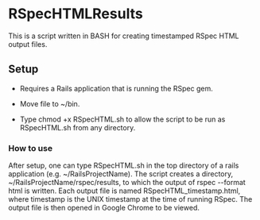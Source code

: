 # RSpecHTMLResults
This is a script written in BASH for creating timestamped RSpec HTML output files.

## Setup
* Requires a Rails application that is running the RSpec gem. 

* Move file to ~/bin. 
 
* Type chmod +x RSpecHTML.sh to allow the script to be run as RSpecHTML.sh from any directory.


### How to use

After setup, one can type RSpecHTML.sh in the top directory of a rails application (e.g. ~/RailsProjectName).
The script creates a directory, ~/RailsProjectName/rspec/results, to which the output of rspec --format html is written. 
Each output file is named RSpecHTML_timestamp.html, where timestamp is the UNIX timestamp at the time of running RSpec.
The output file is then opened in Google Chrome to be viewed. 
